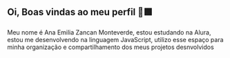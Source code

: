 ## Oi, Boas vindas ao meu perfil 👋🟩
Meu nome é Ana Emilia Zancan Monteverde,
estou estudando na Alura,
estou me desenvolvendo na linguagem JavaScript,
utilizo esse espaço para minha organização e compartilhamento dos meus projetos desnvolvidos

